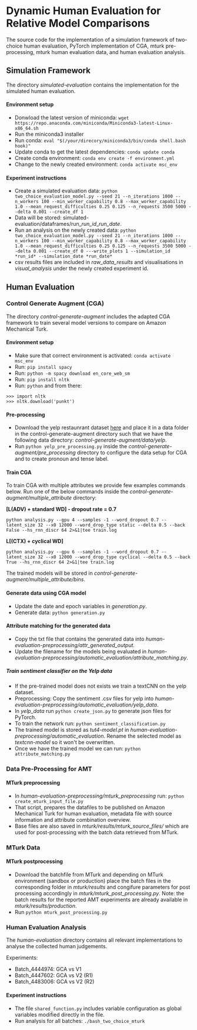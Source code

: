 # Dynamic Human Evaluation for Relative Model Comparisons
The source code for the implementation of a simulation framework of two-choice human evaluation, PyTorch implementation of CGA, mturk pre-processing, mturk human evaluation data, and human evaluation analysis. 

## Simulation Framework
The directory *simulated-evaluation* contains the implementation for the simulated human evaluation. 

#### Environment setup
- Donwload the latest version of miniconda: ```wget https://repo.anaconda.com/miniconda/Miniconda3-latest-Linux-x86_64.sh```
- Run the miniconda3 installer
- Run conda: ```eval "$(/your/direcory/miniconda3/bin/conda shell.bash hook)"```
- Update conda to get the latest dependencies: ```conda update conda```
- Create conda environment: ```conda env create -f environment.yml```
- Change to the newly created environment: ```conda activate msc_env```

#### Experiment instructions
- Create a simulated evaluation data: ```python two_choice_evaluation_model.py --seed 21 --n_iterations 1000 --n_workers 100 --min_worker_capability 0.8 --max_worker_capability 1.0 --mean_request_difficulties 0.25 0.125 --n_requests 3500 5000 --delta 0.001 --create_df 1```
- Data will be stored: simulated-evaluation/dataframes/run_*run_id*_*run_date*.
- Run an analysis on the newly created data: ```python two_choice_evaluation_model.py --seed 21 --n_iterations 1000 --n_workers 100 --min_worker_capability 0.8 --max_worker_capability 1.0 --mean_request_difficulties 0.25 0.125 --n_requests 3500 5000 --delta 0.001 --create_df 0 ---write_plots 1 --simulation_id *run_id* --simulation_date *run_date*```
- csv results files are included in *raw_data_results* and visualisations in *visual_analysis* under the newly created experiment id.

## Human Evaluation

### Control Generate Augment (CGA)
The directory *control-generate-augment* includes the adapted CGA framework to train several model versions to compare on Amazon Mechanical Turk. 

#### Environment setup
- Make sure that correct environment is activated: ```conda activate msc_env```
- Run: ```pip install spacy```
- Run: ```python -m spacy download en_core_web_sm```
- Run: ```pip install nltk```
- Run: ```python``` and from there:
```
>>> import nltk 
>>> nltk.download('punkt') 
```
#### Pre-processing
- Download the yelp restaunrant dataset [here](https://github.com/shentianxiao/language-style-transfer/tree/master/data/yelp) and place it in a data folder in the control-generate-augment directory such that we have the following data directory: *control-generate-augment/data/yelp*.
- Run ```python yelp_pre_processing.py``` inside the *control-generate-augment/pre_processing* directory to configure the data setup for CGA and to create pronoun and tense label.

#### Train CGA
To train CGA with multiple attributes we provide few examples commands below. Run one of the below commands inside the *control-generate-augment/multiple_attribute* directory:

**[L(ADV) + standard WD] - dropout rate = 0.7**

```python analysis.py --gpu 4 --samples -1 --word_dropout 0.7 --latent_size 32 --x0 12000 --word_drop_type static --delta 0.5 --back False --hs_rnn_discr 64 2>&1|tee train.log```

**L[(CTX) + cyclical WD]**

```python analysis.py --gpu 6 --samples -1 --word_dropout 0.7 --latent_size 32 --x0 12000 --word_drop_type cyclical --delta 0.5 --back True --hs_rnn_discr 64 2>&1|tee train.log```

The trained models will be stored in *control-generate-augment/multiple_attribute/bins*.

#### Generate data using CGA model
- Update the date and epoch variables in *generation.py*.
- Generate data: ```python generation.py```

#### Attribute matching for the generated data
- Copy the txt file that contains the generated data into *human-evaluation-preprocessing/attr_generated_output*.
- Update the filename for the models being evaluated in *human-evaluation-preprocessing/automatic_evaluation/attribute_matching.py*.

##### Train sentiment classifier on the Yelp data
- If the pre-trained model does not exists we train a textCNN on the yelp dataset. 
- Preprocessing: Copy the sentiment .csv files for yelp into *human-evaluation-preprocessing/automatic_evaluation/yelp_data*.
- In *yelp_data* run ```python create_json.py``` to generate json files for PyTorch.
- To train the network run: ```python sentiment_classification.py```
- The trained model is stored as *tut4-model.pt* in *human-evaluation-preprocessing/automatic_evaluation*. Rename the selected model as *textcnn-model* so it won't be overwritten.
- Once we have the trained model we can run: ```python attribute_matching.py```

### Data Pre-Processing for AMT
#### MTurk preprocessing
- In *human-evaluation-preprocessing/mturk_preprocessing* run: ```python create_mturk_input_file.py```
- That script, prepares the datafiles to be published on Amazon Mechanical Turk for human evaluation, metadata file with source information and attribute combination overview.
- Base files are also saved in *mturk/results/mturk_source_files/* which are used for post-processing with the batch data retrieved from MTurk.

### MTurk Data
#### MTurk postprocessing
- Download the batchfile from MTurk and depending on MTurk environment (sandbox or production) place the batch files in the corresponding folder in *mturk/results* and congifure parameters for post processing accordingly in *mturk/mturk_post_processing.py*. Note: the batch results for the reported AMT experiments are already available in *mturk/results/production*.
- Run ```python mturk_post_processing.py```

### Human Evaluation Analysis
The *human-evaluation* directory contains all relevant implementations to analyse the collected human judgements. 

Experiments: 
- Batch_4444974: GCA vs V1
- Batch_4447602: GCA vs V2 (R1)
- Batch_4483006: GCA vs V2 (R2)

#### Experiment instructions
- The file ```shared_function.py``` includes variable configuration as global variables modified directly in the file.
- Run analysis for all batches: ```./bash_two_choice_mturk```